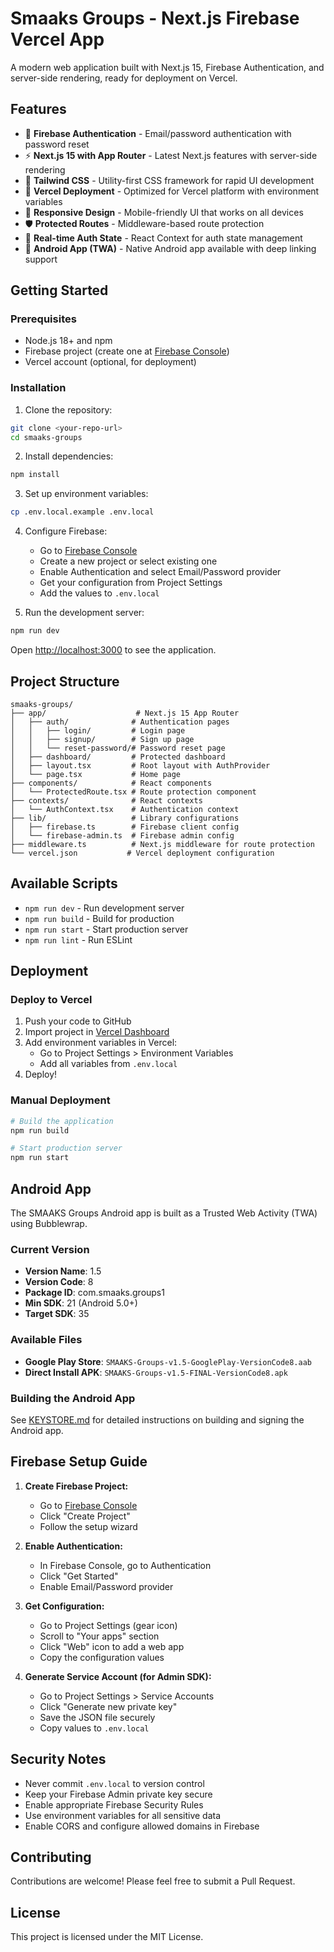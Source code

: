 # Smaaks Groups - Next.js Firebase Vercel App

A modern web application built with Next.js 15, Firebase Authentication, and server-side rendering, ready for deployment on Vercel.

## Features

- 🔐 **Firebase Authentication** - Email/password authentication with password reset
- ⚡ **Next.js 15 with App Router** - Latest Next.js features with server-side rendering
- 🎨 **Tailwind CSS** - Utility-first CSS framework for rapid UI development
- 🚀 **Vercel Deployment** - Optimized for Vercel platform with environment variables
- 📱 **Responsive Design** - Mobile-friendly UI that works on all devices
- 🛡️ **Protected Routes** - Middleware-based route protection
- 🔄 **Real-time Auth State** - React Context for auth state management
- 📲 **Android App (TWA)** - Native Android app available with deep linking support

## Getting Started

### Prerequisites

- Node.js 18+ and npm
- Firebase project (create one at [Firebase Console](https://console.firebase.google.com/))
- Vercel account (optional, for deployment)

### Installation

1. Clone the repository:
```bash
git clone <your-repo-url>
cd smaaks-groups
```

2. Install dependencies:
```bash
npm install
```

3. Set up environment variables:
```bash
cp .env.local.example .env.local
```

4. Configure Firebase:
   - Go to [Firebase Console](https://console.firebase.google.com/)
   - Create a new project or select existing one
   - Enable Authentication and select Email/Password provider
   - Get your configuration from Project Settings
   - Add the values to `.env.local`

5. Run the development server:
```bash
npm run dev
```

Open [http://localhost:3000](http://localhost:3000) to see the application.

## Project Structure

```
smaaks-groups/
├── app/                    # Next.js 15 App Router
│   ├── auth/              # Authentication pages
│   │   ├── login/         # Login page
│   │   ├── signup/        # Sign up page
│   │   └── reset-password/# Password reset page
│   ├── dashboard/         # Protected dashboard
│   ├── layout.tsx         # Root layout with AuthProvider
│   └── page.tsx           # Home page
├── components/            # React components
│   └── ProtectedRoute.tsx # Route protection component
├── contexts/              # React contexts
│   └── AuthContext.tsx    # Authentication context
├── lib/                   # Library configurations
│   ├── firebase.ts        # Firebase client config
│   └── firebase-admin.ts  # Firebase admin config
├── middleware.ts          # Next.js middleware for route protection
└── vercel.json           # Vercel deployment configuration
```

## Available Scripts

- `npm run dev` - Run development server
- `npm run build` - Build for production
- `npm run start` - Start production server
- `npm run lint` - Run ESLint

## Deployment

### Deploy to Vercel

1. Push your code to GitHub
2. Import project in [Vercel Dashboard](https://vercel.com/dashboard)
3. Add environment variables in Vercel:
   - Go to Project Settings > Environment Variables
   - Add all variables from `.env.local`
4. Deploy!

### Manual Deployment

```bash
# Build the application
npm run build

# Start production server
npm run start
```

## Android App

The SMAAKS Groups Android app is built as a Trusted Web Activity (TWA) using Bubblewrap.

### Current Version
- **Version Name**: 1.5
- **Version Code**: 8
- **Package ID**: com.smaaks.groups1
- **Min SDK**: 21 (Android 5.0+)
- **Target SDK**: 35

### Available Files
- **Google Play Store**: `SMAAKS-Groups-v1.5-GooglePlay-VersionCode8.aab`
- **Direct Install APK**: `SMAAKS-Groups-v1.5-FINAL-VersionCode8.apk`

### Building the Android App

See [KEYSTORE.md](./KEYSTORE.md) for detailed instructions on building and signing the Android app.

## Firebase Setup Guide

1. **Create Firebase Project:**
   - Go to [Firebase Console](https://console.firebase.google.com/)
   - Click "Create Project"
   - Follow the setup wizard

2. **Enable Authentication:**
   - In Firebase Console, go to Authentication
   - Click "Get Started"
   - Enable Email/Password provider

3. **Get Configuration:**
   - Go to Project Settings (gear icon)
   - Scroll to "Your apps" section
   - Click "Web" icon to add a web app
   - Copy the configuration values

4. **Generate Service Account (for Admin SDK):**
   - Go to Project Settings > Service Accounts
   - Click "Generate new private key"
   - Save the JSON file securely
   - Copy values to `.env.local`

## Security Notes

- Never commit `.env.local` to version control
- Keep your Firebase Admin private key secure
- Enable appropriate Firebase Security Rules
- Use environment variables for all sensitive data
- Enable CORS and configure allowed domains in Firebase

## Contributing

Contributions are welcome! Please feel free to submit a Pull Request.

## License

This project is licensed under the MIT License.